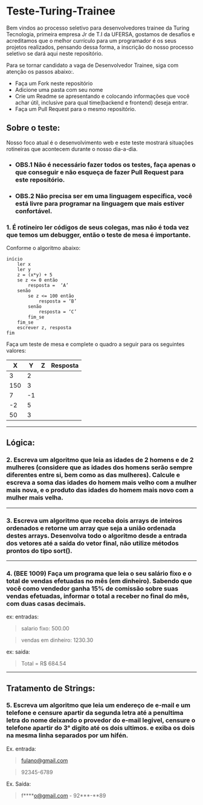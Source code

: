# Teste-Turing-Trainee

Bem vindos ao processo seletivo para desenvolvedores trainee da Turing Tecnologia, primeira empresa Jr de T.I da UFERSA, gostamos de desafios e acreditamos que o melhor currículo para um programador é os seus projetos realizados, pensando dessa forma, a inscrição do nosso processo seletivo se dará aqui neste repositório.

Para se tornar candidato a vaga de Desenvolvedor Trainee, siga com atenção os passos abaixo:.

- Faça um Fork neste repositório
- Adicione uma pasta com seu nome
- Crie um Readme se apresentando e colocando informações que você achar útil, inclusive para qual time(backend e frontend) deseja entrar.
- Faça um Pull Request para o mesmo repositório.

## Sobre o teste:
Nosso foco atual é o desenvolvimento web e este teste mostrará situações rotineiras que acontecem durante o nosso dia-a-dia.

- ### OBS.1 Não é necessário fazer todos os testes, faça apenas o que conseguir e não esqueça de fazer Pull Request para este repositório.

- ### OBS.2 Não precisa ser em uma linguagem especifica, você está livre para programar na linguagem que mais estiver confortável.

### 1. É rotineiro ler códigos de seus colegas, mas não é toda vez que temos um debugger, então o teste de mesa é importante.

Conforme o algoritmo abaixo:

```
início 
	ler x 
	ler y 
	z = (x*y) + 5 
	se z <= 0 então 
		resposta =  ‘A’
	senão 
		se z <= 100 então 
			resposta = ‘B’
		senão 
			resposta = ‘C’ 
		fim_se 
	fim_se 
	escrever z, resposta 
fim
```

Faça um teste de mesa e complete o quadro a seguir para os seguintes valores:

| X   | Y  | Z | Resposta |
|-----|----|---|----------|
| 3   | 2  |   |          |
| 150 | 3  |   |          |
| 7   | -1 |   |          |
| -2  | 5  |   |          |
| 50  | 3  |   |          |

---
## Lógica:

### 2. Escreva um algoritmo que leia as idades de 2 homens e de 2 mulheres (considere que as idades dos homens serão sempre diferentes entre si, bem como as das mulheres). Calcule e escreva a soma das idades do homem mais velho com a mulher mais nova, e o produto das idades do homem mais novo com a mulher mais velha. 

---

### 3. Escreva um algoritmo que receba dois arrays de inteiros ordenados e retorne um array que seja a união ordenada destes arrays. Desenvolva todo o algoritmo desde a entrada dos vetores até a saída do vetor final, não utilize métodos prontos do tipo sort().

---

### 4. (BEE 1009) Faça um programa que leia o seu salário fixo e o total de vendas efetuadas no mês (em dinheiro). Sabendo que você como vendedor ganha 15% de comissão sobre suas vendas efetuadas, informar o total a receber no final do mês, com duas casas decimais.

ex: entradas:
> salario fixo: 500.00

> vendas em dinheiro: 1230.30

ex: saida:
> Total = R$ 684.54

---
## Tratamento de Strings:
### 5. Escreva um algoritmo que leia um endereço de e-mail e um telefone e censure apartir da segunda letra até a penultima letra do nome deixando o provedor do e-mail legivel, censure o telefone apartir do 3° digito até os dois ultimos. e exiba os dois na mesma linha separados por um hifén.

Ex. entrada: 
> fulano@gmail.com

> 92345-6789

Ex. Saída:
> f****o@gmail.com - 92\***-**89